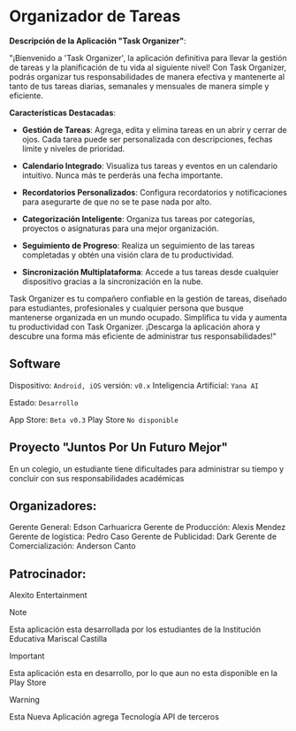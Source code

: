 # Organizador de Tareas

**Descripción de la Aplicación "Task Organizer"**:

"¡Bienvenido a 'Task Organizer', la aplicación definitiva para llevar la gestión de tareas y la planificación de tu vida al siguiente nivel! Con Task Organizer, podrás organizar tus responsabilidades de manera efectiva y mantenerte al tanto de tus tareas diarias, semanales y mensuales de manera simple y eficiente.

**Características Destacadas**:

- **Gestión de Tareas**: Agrega, edita y elimina tareas en un abrir y cerrar de ojos. Cada tarea puede ser personalizada con descripciones, fechas límite y niveles de prioridad.

- **Calendario Integrado**: Visualiza tus tareas y eventos en un calendario intuitivo. Nunca más te perderás una fecha importante.

- **Recordatorios Personalizados**: Configura recordatorios y notificaciones para asegurarte de que no se te pase nada por alto.

- **Categorización Inteligente**: Organiza tus tareas por categorías, proyectos o asignaturas para una mejor organización.

- **Seguimiento de Progreso**: Realiza un seguimiento de las tareas completadas y obtén una visión clara de tu productividad.

- **Sincronización Multiplataforma**: Accede a tus tareas desde cualquier dispositivo gracias a la sincronización en la nube.

Task Organizer es tu compañero confiable en la gestión de tareas, diseñado para estudiantes, profesionales y cualquier persona que busque mantenerse organizada en un mundo ocupado. Simplifica tu vida y aumenta tu productividad con Task Organizer. ¡Descarga la aplicación ahora y descubre una forma más eficiente de administrar tus responsabilidades!"

## Software

Dispositivo: `Android, iOS`
versión: `v0.x`
Inteligencia Artificial: `Yana AI`

Estado: `Desarrollo`

App Store: `Beta v0.3`
Play Store `No disponible`

## Proyecto "Juntos Por Un Futuro Mejor"
En un colegio, un estudiante tiene dificultades para administrar su tiempo y concluir con sus responsabilidades académicas

## Organizadores:
Gerente General: Edson Carhuaricra
Gerente de Producción: Alexis Mendez
Gerente de logística: Pedro Caso
Gerente de Publicidad: Dark
Gerente de Comercialización: Anderson Canto

## Patrocinador:
Alexito Entertainment

> [!NOTE]
> Esta aplicación esta desarrollada por los estudiantes de la Institución Educativa Mariscal Castilla

> [!IMPORTANT]
> Esta aplicación esta en desarrollo, por lo que aun no esta disponible en la Play Store

> [!WARNING]
> Esta Nueva Aplicación agrega Tecnología API de terceros
